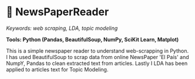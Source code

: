 # 📰 NewsPaperReader
*Keywords: web scraping, LDA, topic modeling*  

**Tools: Python (Pandas, BeautifulSoup, NumPy, SciKit Learn, Matplot)**  

This is a simple newspaper reader to understand web-scrapping in Python. I has used BeautifulSoup to scrap data from online NewsPaper 'El País' and NumpY, Pandas to clean extracted text from articles. Lastly I LDA has been applied to articles text for Topic Modeling.
